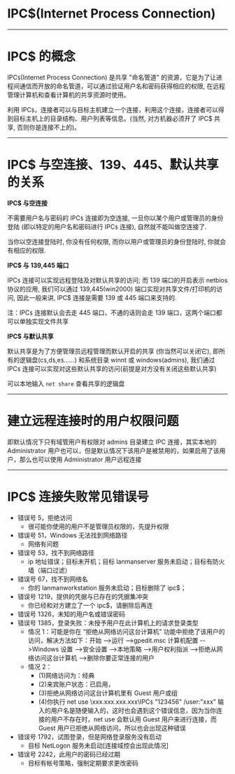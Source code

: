 # IPC$(Internet Process Connection)

---

# IPC$ 的概念

IPC`$`(Internet Process Connection) 是共享 "命名管道" 的资源，它是为了让进程间通信而开放的命名管道，可以通过验证用户名和密码获得相应的权限, 在远程管理计算机和查看计算机的共享资源时使用。

利用 IPC`$`，连接者可以与目标主机建立一个连接，利用这个连接，连接者可以得到目标主机上的目录结构、用户列表等信息。(当然, 对方机器必须开了 IPC$ 共享, 否则你是连接不上的)。

---

# IPC$ 与空连接、139、445、默认共享的关系

**IPC$ 与空连接**

不需要用户名与密码的 IPC`$` 连接即为空连接, 一旦你以某个用户或管理员的身份登陆 (即以特定的用户名和密码进行 IPC`$` 连接), 自然就不能叫做空连接了.

当你以空连接登陆时, 你没有任何权限, 而你以用户或管理员的身份登陆时, 你就会有相应的权限.

**IPC$ 与 139,445 端口**

IPC`$` 连接可以实现远程登陆及对默认共享的访问; 而 139 端口的开启表示 netbios 协议的应用, 我们可以通过 139,445(win2000) 端口实现对共享文件/打印机的访问, 因此一般来讲, IPC$ 连接是需要 139 或 445 端口来支持的.

注：IPC`$` 连接默认会去走 445 端口，不通的话则会走 139 端口，这两个端口都可以单独实现文件共享

**IPC$ 与默认共享**

默认共享是为了方便管理员远程管理而默认开启的共享 (你当然可以关闭它), 即所有的逻辑盘(c`$`,d`$`,e`$`……) 和系统目录 winnt 或 windows(admin`$`), 我们通过 IPC`$` 连接可以实现对这些默认共享的访问(前提是对方没有关闭这些默认共享)

可以本地输入 `net share` 查看共享的逻辑盘

---

# 建立远程连接时的用户权限问题

即默认情况下只有域管用户有权限对 admin`$` 目录建立 IPC 连接，其实本地的 Administrator 用户也可以，但是默认情况下该用户是被禁用的，如果启用了该用户，那么也可以使用 Administrator 用户远程连接

---

# IPC$ 连接失败常见错误号

- 错误号 5，拒绝访问
    - 很可能你使用的用户不是管理员权限的，先提升权限
- 错误号 51，Windows 无法找到网络路径
    - 网络有问题
- 错误号 53，找不到网络路径
    - ip 地址错误；目标未开机；目标 lanmanserver 服务未启动；目标有防火墙（端口过滤）
- 错误号 67，找不到网络名
    - 你的 lanmanworkstation 服务未启动；目标删除了 ipc$；
- 错误号 1219，提供的凭据与已存在的凭据集冲突
    - 你已经和对方建立了一个 ipc$，请删除后再连
- 错误号 1326，未知的用户名或错误密码
- 错误号 1385，登录失败：未授予用户在此计算机上的请求登录类型
    - 情况 1：可能是你在 “拒绝从网络访问这台计算机” 功能中拒绝了该用户的访问，解决方法如下：开始 -->运行 -->gpedit.msc 计算机配置 -->Windows 设置 -->安全设置 -->本地策略 -->用户权利指派 -->拒绝从网络访问这台计算机 -->删除你要正常连接的用户
    - 情况 2：
        - (1)网络访问为：经典
        - (2)来宾账户状态：已启用，
        - (3)拒绝从网络访问这台计算机里有 Guest 用户或组
        - (4)你执行 net use \\xxx.xxx.xxx.xxx\IPC`$` "123456" /user:"xxx" 输入的用户名是随便输入的，这时也会遇到这个错误信息，因为当你连接的用户不存在时，net use 会默认用 Guest 用户来进行连接，而 Guest 用户已拒绝从网络访问，所以也会出现这种错误
- 错误号 1792，试图登录，但是网络登录服务没有启动
    - 目标 NetLogon 服务未启动[连接域控会出现此情况]
- 错误号 2242，此用户的密码已经过期
    - 目标有帐号策略，强制定期要求更改密码
